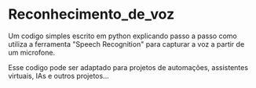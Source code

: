 # Reconhecimento_de_voz
 Um codigo simples escrito em python explicando passo a passo como utiliza a ferramenta "Speech Recognition" para capturar a voz a partir de um microfone.

 Esse codigo pode ser adaptado para projetos de automações, assistentes virtuais, IAs e outros projetos... 
